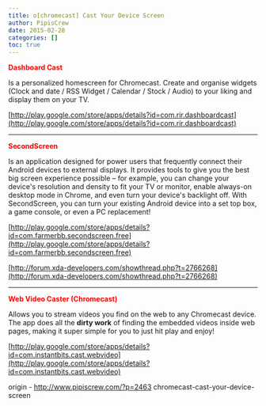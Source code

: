 ```yaml
---
title: o[chromecast] Cast Your Device Screen
author: PipisCrew
date: 2015-02-28
categories: []
toc: true
---
```


<span style="color: #ff0000;">**Dashboard Cast**</span>

Is a personalized homescreen for Chromecast. Create and organise widgets (Clock and date / RSS Widget / Calendar / Stock / Audio) to your liking and display them on your TV.

[http://play.google.com/store/apps/details?id=com.rir.dashboardcast](http://play.google.com/store/apps/details?id=com.rir.dashboardcast)

* * *

<span style="color: #ff0000;">**SecondScreen**</span>

Is an application designed for power users that frequently connect their Android devices to external displays. It provides tools to give you the best big screen experience possible – for example, you can change your device's resolution and density to fit your TV or monitor, enable always-on desktop mode in Chrome, and even turn your device's backlight off. With SecondScreen, you can turn your existing Android device into a set top box, a game console, or even a PC replacement!

[http://play.google.com/store/apps/details?id=com.farmerbb.secondscreen.free](http://play.google.com/store/apps/details?id=com.farmerbb.secondscreen.free)

[http://forum.xda-developers.com/showthread.php?t=2766268](http://forum.xda-developers.com/showthread.php?t=2766268)

* * *

<span style="color: #ff0000;">**Web Video Caster (Chromecast)**</span>

Allows you to stream videos you find on the web to any Chromecast device. The app does all the **dirty work** of finding the embedded videos inside web pages, making it super simple for you to just hit play and enjoy!

[http://play.google.com/store/apps/details?id=com.instantbits.cast.webvideo](http://play.google.com/store/apps/details?id=com.instantbits.cast.webvideo)

origin - http://www.pipiscrew.com/?p=2463 chromecast-cast-your-device-screen